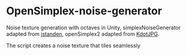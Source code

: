 # OpenSimplex-noise-generator

Noise texture generation with octaves in Unity, simplexNoiseGenerator adapted from [jstanden](https://gist.github.com/jstanden), 
openSimplex2 adapted from [KdotJPG](https://github.com/KdotJPG). 

The script creates a noise texture that tiles seamlessly

